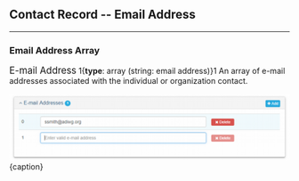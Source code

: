 ## Contact Record -- Email Address 
---

### Email Address Array

<span class="md-panel" style="font-size: larger">E-mail Address</span> 1{**type**: array (string: email address)}1 An array of e-mail addresses associated with the individual or organization contact.

![Contact E-mail Address Panel](/assets/reference/edit-objects/contact/contact-email.png){caption}
